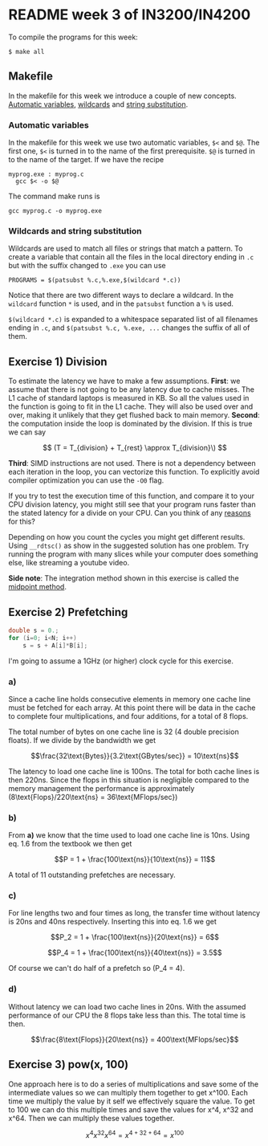 # README week 3 of IN3200/IN4200

To compile the programs for this week:
```
$ make all
```

## Makefile
In the makefile for this week we introduce a couple of new concepts. [Automatic variables](https://www.gnu.org/software/make/manual/html_node/Automatic-Variables.html), [wildcards](https://www.gnu.org/software/make/manual/html_node/Wildcard-Function.html) and [string substitution](https://www.gnu.org/software/make/manual/html_node/Text-Functions.html).

### Automatic variables
In the makefile for this week we use two automatic variables, `$<` and `$@`. The first one, `$<` is turned in to the name of the first prerequisite. `$@` is turned in to the name of the target. If we have the recipe
```
myprog.exe : myprog.c
  gcc $< -o $@
```
The command make runs is
```
gcc myprog.c -o myprog.exe
```

### Wildcards and string substitution
Wildcards are used to match all files or strings that match a pattern. To create a variable that contain all the files in the local directory ending in `.c` but with the suffix changed to `.exe` you can use
```
PROGRAMS = $(patsubst %.c,%.exe,$(wildcard *.c))
```
Notice that there are two different ways to declare a wildcard. In the `wildcard` function `*` is used, and in the `patsubst` function a `%` is used.

`$(wildcard *.c)` is expanded to a whitespace separated list of all filenames ending in `.c`, and `$(patsubst %.c, %.exe, ...` changes the suffix of all of them.

## Exercise 1) Division
To estimate the latency we have to make a few assumptions. **First**: we assume that there is not going to be any latency due to cache misses. The L1 cache of standard laptops is measured in KB. So all the values used in the function is going to fit in the L1 cache. They will also be used over and over, making it unlikely that they get flushed back to main memory. **Second**: the computation inside the loop is dominated by the division. If this is true we can say

$$
(T = T_{division} + T_{rest} \approx T_{division}\)
$$

**Third**: SIMD instructions are not used. There is not a dependency between each iteration in the loop, you can vectorize this function. To explicitly avoid compiler optimization you can use the `-O0` flag.

If you try to test the execution time of this function, and compare it to your CPU division latency, you might still see that your program runs faster than the stated latency for a divide on your CPU. Can you think of any [reasons](https://en.wikipedia.org/wiki/Out-of-order_execution) for this?  

Depending on how you count the cycles you might get different results. Using `__rdtsc()` as show in the suggested solution has one problem. Try running the program with many slices while your computer does something else, like streaming a youtube video.

**Side note**: The integration method shown in this exercise is called the [midpoint method](https://en.wikipedia.org/wiki/Midpoint_method).

## Exercise 2) Prefetching
```C
double s = 0.;
for (i=0; i<N; i++)
    s = s + A[i]*B[i];
```
I'm going to assume a 1GHz (or higher) clock cycle for this exercise.

### a)
Since a cache line holds consecutive elements in memory one cache line must be fetched for each array. At this point there will be data in the cache to complete four multiplications, and four additions, for a total of 8 flops.

The total number of bytes on one cache line is 32 (4 double precision floats). If we divide by the bandwidth we get

$$\frac{32\text{Bytes}}{3.2\text{GBytes/sec}} = 10\text{ns}$$

The latency to load one cache line is 100ns. The total for both cache lines is then 220ns. Since the flops in this situation is negligible compared to the memory management the performance is approximately \(8\text{Flops}/220\text{ns} = 36\text{MFlops/sec}\)

### b)
From **a)** we know that the time used to load one cache line is 10ns. Using eq. 1.6 from the textbook we then get

$$P = 1 + \frac{100\text{ns}}{10\text{ns}} = 11$$

A total of 11 outstanding prefetches are necessary.

### c)
For line lengths two and four times as long, the transfer time without latency is 20ns and 40ns respectively. Inserting this into eq. 1.6 we get

$$P_2 = 1 + \frac{100\text{ns}}{20\text{ns}} = 6$$

$$P_4 = 1 + \frac{100\text{ns}}{40\text{ns}} = 3.5$$

Of course we can't do half of a prefetch so \(P_4 = 4\).

### d)
Without latency we can load two cache lines in 20ns. With the assumed performance of our CPU the 8 flops take less than this. The total time is then.

$$\frac{8\text{Flops}}{20\text{ns}} = 400\text{MFlops/sec}$$

## Exercise 3) pow(x, 100)
One approach here is to do a series of multiplications and save some of the intermediate values so we can multiply them together to get x^100. Each time we multiply the value by it self we effectively square the value. To get to 100 we can do this multiple times and save the values for x^4, x^32 and x^64. Then we can multiply these values together.

$$x^{4}x^{32}x^{64} = x^{4+32+64} = x^{100}$$
